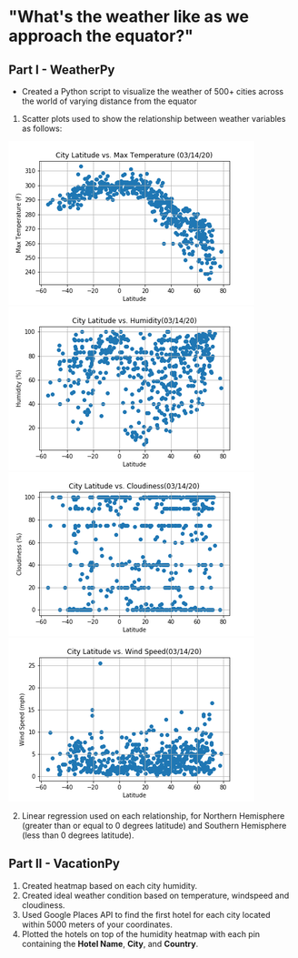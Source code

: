 # "What's the weather like as we approach the equator?"

## Part I - WeatherPy
* Created a Python script to visualize the weather of 500+ cities across the world of varying distance from the equator

1. Scatter plots used to show the relationship between weather variables as follows:

![scatterplots](output_data/tempinworld.png)
![scatterplots](output_data/humidityinworld.png)
![scatterplots](output_data/cloudinessinworld.png)
![scatterplots](output_data/windspeedinworld.png)

2.  Linear regression used on each relationship, for Northern Hemisphere (greater than or equal to 0 degrees latitude) and Southern Hemisphere (less than 0 degrees latitude).

## Part II - VacationPy
 1. Created heatmap based on each city humidity.
 2. Created ideal weather condition based on temperature, windspeed and cloudiness.
 3. Used Google Places API to find the first hotel for each city located within 5000 meters of your coordinates.
 4. Plotted the hotels on top of the humidity heatmap with each pin containing the **Hotel Name**, **City**, and **Country**.


